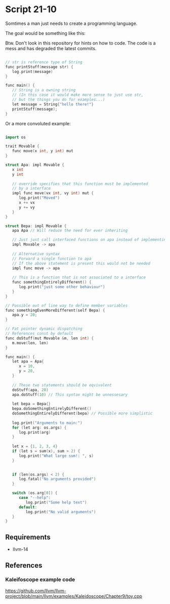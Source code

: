 # Script 21-10
Somtimes a man just needs to create a programming language.

The goal would be something like this:

Btw. Don't look in this repository for hints on how to code. The code is a mess
and has degraded the latest commits.

```c++

// str is reference type of String
func printStuff(message str) {
   log.print(message)
}

func main() {
   // String is a owning string
   // (In this case it would make more sense to just use str,
   // but the things you do for examples...)
   let message = String{"hello there!"}
   printStuff(message);
}

```

Or a more convoluted example:
```c++

import os

trait Movable {
   func move(x int, y int) mut
}

struct Apa: impl Movable {
   x int
   y int
   
   // override specifies that this function must be implemented
   // by a interface
   impl func move(vx int, vy int) mut {
      log.print("Moved")
      x += vx
      y += vy
   }
}

struct Bepa: impl Movable {
   apa Apa // Will reduce the need for ever inheriting

   // Just just call interfaced functions on apa instead of implementing them
   impl Movable -> apa 
   
   // Alternative syntax
   // Forward a single function to apa
   // If the above statement is present this would not be needed
   impl func move -> apa
   
   // This is a function that is not associated to a interface
   func somethingEntirelyDifferent() {
      log.print("just some other behaviour")
   }
}

// Possible out of line way to define member variables
func somethingEvenMoreDifferent(self Bepa) {
   apa.y = 20;
}

// Fat pointer dynamic dispatching
// References const by default
func doStuff(mut Movable &m, len int) {
   m.move(len, len)
}

func main() {
   let apa = Apa{
      x = 10,
      y = 20,
   }
   
   // These two statements should be eqvivalent
   doStuff(apa, 20)
   apa.doStuff(10) // This syntax might be unnessesary
   
   let bepa = Bepa{}
   bepa.doSomethingEntirelyDifferent()
   doSomethingEntirelyDifferent(bepa) // Possible more simplistic
   
   log.print("Arguments to main:")
   for (let arg: os.args) {
      log.print(arg)
   }
   
   let x = {1, 2, 3, 4}
   if (let s = sum(x), sum > 2) {
      log.print("What large sum!: ", s)
   }
   

   if (len(os.args) < 2) {
      log.fatal("No arguments provided")
   }

   switch (os.arg[0]) {
      case "--help":
         log.print("Some help text")
      default:
         log.print("No valid arguments")
   }
}
```

## Requirements

* llvm-14

## References

### Kaleifoscope example code
https://github.com/llvm/llvm-project/blob/main/llvm/examples/Kaleidoscope/Chapter9/toy.cpp
